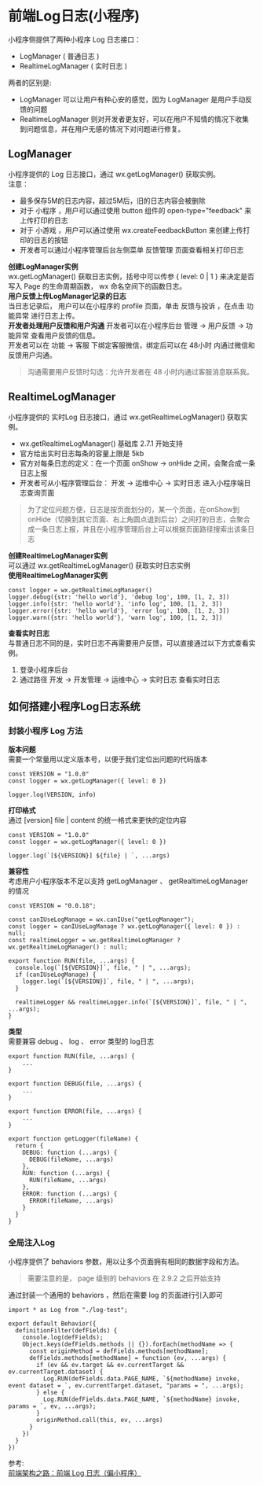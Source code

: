 # 前端Log日志(小程序)
小程序侧提供了两种小程序 Log 日志接口：
- LogManager ( 普通日志 )
- RealtimeLogManager ( 实时日志 )

两者的区别是:  
- LogManager 可以让用户有种心安的感觉，因为 LogManager 是用户手动反馈的问题
- RealtimeLogManager 则对开发者更友好，可以在用户不知情的情况下收集到问题信息，并在用户无感的情况下对问题进行修复。

## LogManager
小程序提供的 Log 日志接口，通过 wx.getLogManager() 获取实例。  
注意：  
- 最多保存5M的日志内容，超过5M后，旧的日志内容会被删除
- 对于 小程序 ，用户可以通过使用 button 组件的 open-type="feedback" 来上传打印的日志
- 对于 小游戏 ，用户可以通过使用 wx.createFeedbackButton 来创建上传打印的日志的按钮
- 开发者可以通过小程序管理后台左侧菜单 反馈管理 页面查看相关打印日志

**创建LogManager实例**  
wx.getLogManager() 获取日志实例，括号中可以传参 { level: 0 | 1 } 来决定是否写入 Page 的生命周期函数， wx 命名空间下的函数日志。  
**用户反馈上传LogManager记录的日志**  
当日志记录后， 用户可以在小程序的 profile 页面，单击 反馈与投诉 ，在点击 功能异常 进行日志上传。  
**开发者处理用户反馈和用户沟通**
开发者可以在小程序后台 管理 -> 用户反馈 -> 功能异常 查看用户反馈的信息。  
开发者可以在 功能 -> 客服 下绑定客服微信，绑定后可以在 48小时 内通过微信和反馈用户沟通。 
>沟通需要用户反馈时勾选：允许开发者在 48 小时内通过客服消息联系我。

## RealtimeLogManager
小程序提供的 实时Log 日志接口，通过 wx.getRealtimeLogManager() 获取实例。  
- wx.getRealtimeLogManager() 基础库 2.7.1 开始支持
- 官方给出实时日志每条的容量上限是 5kb
- 官方对每条日志的定义：在一个页面 onShow -> onHide 之间，会聚合成一条日志上报
- 开发者可从小程序管理后台： 开发 -> 运维中心 -> 实时日志 进入小程序端日志查询页面

> 为了定位问题方便，日志是按页面划分的，某一个页面，在onShow到onHide（切换到其它页面、右上角圆点退到后台）之间打的日志，会聚合成一条日志上报，并且在小程序管理后台上可以根据页面路径搜索出该条日志

**创建RealtimeLogManager实例**  
可以通过 wx.getRealtimeLogManager() 获取实时日志实例  
**使用RealtimeLogManager实例**  
``` 
const logger = wx.getRealtimeLogManager()
logger.debug({str: 'hello world'}, 'debug log', 100, [1, 2, 3])
logger.info({str: 'hello world'}, 'info log', 100, [1, 2, 3])
logger.error({str: 'hello world'}, 'error log', 100, [1, 2, 3])
logger.warn({str: 'hello world'}, 'warn log', 100, [1, 2, 3])
```
**查看实时日志**  
与普通日志不同的是，实时日志不再需要用户反馈，可以直接通过以下方式查看实例。  
1. 登录小程序后台
2. 通过路径 开发 -> 开发管理 -> 运维中心 -> 实时日志 查看实时日志

## 如何搭建小程序Log日志系统
### 封装小程序 Log 方法
**版本问题**  
需要一个常量用以定义版本号，以便于我们定位出问题的代码版本  
``` 
const VERSION = "1.0.0"
const logger = wx.getLogManager({ level: 0 })

logger.log(VERSION, info)
```
**打印格式**  
通过 [version] file | content 的统一格式来更快的定位内容
``` 
const VERSION = "1.0.0"
const logger = wx.getLogManager({ level: 0 })

logger.log(`[${VERSION}] ${file} | `, ...args)
```
**兼容性**  
考虑用户小程序版本不足以支持 getLogManager 、 getRealtimeLogManager 的情况
``` 
const VERSION = "0.0.18";

const canIUseLogManage = wx.canIUse("getLogManager");
const logger = canIUseLogManage ? wx.getLogManager({ level: 0 }) : null;
const realtimeLogger = wx.getRealtimeLogManager ? wx.getRealtimeLogManager() : null;

export function RUN(file, ...args) {
  console.log(`[${VERSION}]`, file, " | ", ...args);
  if (canIUseLogManage) {
    logger.log(`[${VERSION}]`, file, " | ", ...args);
  }

  realtimeLogger && realtimeLogger.info(`[${VERSION}]`, file, " | ", ...args);
}
```
**类型**  
需要兼容 debug 、 log 、 error 类型的 log日志   
``` 
export function RUN(file, ...args) {
    ...
}

export function DEBUG(file, ...args) {
    ...
}

export function ERROR(file, ...args) {
    ...
}

export function getLogger(fileName) {
  return {
    DEBUG: function (...args) {
      DEBUG(fileName, ...args)
    },
    RUN: function (...args) {
      RUN(fileName, ...args)
    },
    ERROR: function (...args) {
      ERROR(fileName, ...args)
    }
  }
}
```
### 全局注入Log
小程序提供了 behaviors 参数，用以让多个页面拥有相同的数据字段和方法。
> 需要注意的是， page 级别的 behaviors 在 2.9.2 之后开始支持

通过封装一个通用的 behaviors ，然后在需要 log 的页面进行引入即可
``` 
import * as Log from "./log-test";

export default Behavior({
  definitionFilter(defFields) {
    console.log(defFields);
    Object.keys(defFields.methods || {}).forEach(methodName => {
      const originMethod = defFields.methods[methodName];
      defFields.methods[methodName] = function (ev, ...args) {
        if (ev && ev.target && ev.currentTarget && ev.currentTarget.dataset) {
          Log.RUN(defFields.data.PAGE_NAME, `${methodName} invoke, event dataset = `, ev.currentTarget.dataset, "params = ", ...args);
        } else {
          Log.RUN(defFields.data.PAGE_NAME, `${methodName} invoke, params = `, ev, ...args);
        }
        originMethod.call(this, ev, ...args)
      }
    })
  }
})
```

参考:  
[前端架构之路：前端 Log 日志（偏小程序）](https://juejin.cn/post/7053835525785911333)
